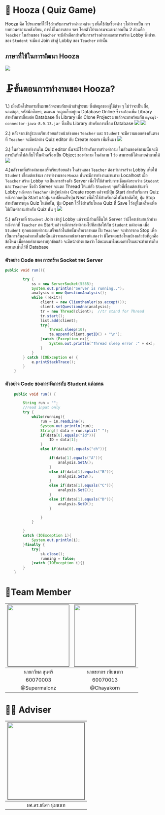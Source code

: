 # 🔐 Hooza ( Quiz Game)
Hooza คือ โปรแกรมที่ไว้ใช้สำหรับการสร้างคำถามต่าง ๆ เพื่อใช้กับเรื่องต่าง ๆไม่ว่าจะเป็น การทบทวนคำถามหลังเรียน, การใช้ในการสอบ ฯลฯ โดยตัวโปรแกรมจะแบ่งออกเป็น 2 ส่วนคือ `Teacher` ในส่วนของ `Teacher` จะมีตัวเลือกสำหรับการสร้างคำถามและการสร้าง Lobby ซึ่งส่วนของ `Student` จะมีแค่ Join เข้าสู่ Lobby ของ `Teacher` เท่านั้น

## ภาษาที่ใช้ในการพัฒนา Hooza
<img src="http://www.digitaltrends.com/wp-content/uploads/2010/11/java-logo.jpg" >

# 🗜️ขั้นตอนการทำงานของ Hooza?
1.) เมื่อเปิดโปรแกรมขึ้นมาแล้วจะพบกับหน้าเข้าสู่ระบบ ซึ่งข้อมูลของผู้ใช้ต่าง ๆ ไม่ว่าจะเป็น ชื่อ, นามสกุล, รหัสนักศึกษา, คะแนน จะถูกเก็บอยู่บน Database Online ซึ่งจะต้องเพิ่ม Library สำหรับการเชื่อมต่อ Database ซึ่ง Library เมื่อ Clone Project มาแล้วจะมาพร้อมกับ `mysql-connector-java-8.0.13.jar` ซึ่งเป็น Library สำหรับการเชื่อม Database
<img src="https://scontent.fbkk2-8.fna.fbcdn.net/v/t1.0-9/48359393_2254579374609874_111344196765351936_o.jpg?_nc_cat=104&_nc_ht=scontent.fbkk2-8.fna&oh=ada65ba41a8036e66bba9edd40338af8&oe=5CAA8492">
<img src="https://scontent.fbkk2-7.fna.fbcdn.net/v/t1.0-9/48364335_2254579351276543_5104517796063084544_n.jpg?_nc_cat=106&_nc_ht=scontent.fbkk2-7.fna&oh=0b5148baabd3769684edee5a1c8262b8&oe=5C9A687F">

2.) หลังจากเข้าสู่ระบบเรียบร้อยแล้วหน้าต่างของ `Teacher` และ `Student` จะมีความแตกต่างกันตรงที่ `Teacher` จะมีหน้าต่าง Quiz editor กับ Create room เพิ่มขึ้นมา
<img src="https://scontent.fbkk2-7.fna.fbcdn.net/v/t1.0-9/48369221_2254579357943209_6639710936410095616_n.jpg?_nc_cat=106&_nc_ht=scontent.fbkk2-7.fna&oh=5c553a1be972507be97e3dfaeefc2e61&oe=5C91DF4D">

3.) ในส่วนการทำงานใน Quiz editor นั้นจะมีไว้สำหรับการสร้างคำถาม ในส่วนของคำถามนั้นจะมีการบันทึกไฟล์เก็บไว้ในตัวเครื่องเป็น Object ของคำถาม ในคำถาม 1 ข้อ สามารถมีได้หลายคำถามได้
<img src="https://scontent.fbkk2-7.fna.fbcdn.net/v/t1.0-9/48391412_2254579417943203_686741957547917312_o.jpg?_nc_cat=111&_nc_ht=scontent.fbkk2-7.fna&oh=ac25989ee5d34f06f01ef2521686851a&oe=5CA51200">

4.)หลังจากที่สร้างคำถามเสร็จเรียบร้อยแล้ว ในส่วนของ `Teacher` ต้องทำการสร้าง Lobby เพื่อให้ `Student` เชื่อมต่อเข้ามา การทำงานของ `Hooza` นั้นจะมีการทำงานผ่านทาง Localhost เมื่อ `Teacher` สร้าง Lobby จะเป็นการสร้างตัว Server เพื่อไว้ใช้สำหรับการเชื่อมต่อระหว่าง `Student` และ `Teacher` ซึ่งตัว Server จะแตก Thread ให้แก่ตัว `Student` ทุกตัวที่เชื่อมต่อเข้่ามาที่ Lobby
หลังจาก `Teacher` เข้าสู่หน้าต่าง Create room แล้วจะมีปุ่ม Start สำหรับเริ่มการ Quiz หลังจากกดปุ่ม Start แล้วปุ่มจะเปลี่ยนเป็รปุ่ม Next เพื่อไว้ใช้สำหรับกดไปในข้อถัดไป, ปุ่ม Stop สำหรับการหยุด Quiz ในข้อนั้น, ปุ่ม Open ไว้ใช้สำหรับโหลด Quiz ที่ Save ไว้อยู่ในเครื่องเพื่อใช้เป็นคำถามสำหรับ Quiz นั้น ๆ
<img src="https://scontent.fbkk2-7.fna.fbcdn.net/v/t1.0-9/48375808_2254579407943204_6552662008133582848_o.jpg?_nc_cat=110&_nc_ht=scontent.fbkk2-7.fna&oh=7972c3a701563d6c18e459e5d3b81ada&oe=5CD74895">

5.) หลังจากที่ `Student` Join เข้าสู่ Lobby แล้วจะมีส่วนที่ขึ้นให้ Server ว่ามีใครเข้ามาแล้วบ้าง หลังจากที่ `Teacher` กด Start แล้วจะมีการส่งคำถามไปทีละข้อให้กับ `Student` แต่ละคน
เมื่อ `Student` ทุกคนตอบคำถามเสร็จแล้วในข้อนั้นหรือเวลาหมด ฝั่ง `Teacher` จะทำการกด Stop เพื่อเป็นการสิ้นสุดคำถามในข้อนั้นแล้วจะแสดงหน้าต่างกราฟแสดงว่า มีใครตอบข้อไหนบ้างแล้วข้อที่ถูกคือข้อไหน
เมื่อตอบคำถามครบทุกข้อแล้ว จะมีหน้าต่างแสดงว่า ได้คะแนนทั้งหมดเท่าไรและจะทำการเก็บคะแนนนั้นไว้ที่ Database


### ตัวอย่าง Code ของ การสร้าง Socket ของ Server
```java
public void run(){

        try {
            ss = new ServerSocket(5555);
            System.out.println("Server is running..");
            analysis = new QuestionAnalysis();
            while (!exit){
                client = new Clienthanler(ss.accept());
                client.setQuestionAna(analysis);
                tr = new Thread(client);  //tr stand for Thread
                tr.start();
                list.add(client);
                try{
                    Thread.sleep(10);
                    ta.append(client.getID() + "\n");
                }catch (Exception ex){
                    System.out.println("Thread sleep error :" + ex);
                }
            }
        } catch (IOException e) {
            e.printStackTrace();
        }
    }
```
### ตัวอย่าง Code ของการจัดการกับ Student แต่ละคน
``` java
    public void run() {

        String run = "";
        //read input only
        try {
            while(running){
                run = in.readLine();
                System.out.println(run);
                String[] data = run.split(" ");
                if(data[0].equals("id")){
                    ID = data[1];
                }
                else if(data[0].equals("ch")){

                    if(data[1].equals("A")){
                        analysis.SetA();
                    }
                    else if(data[1].equals("B")){
                        analysis.SetB();
                    }
                    else if(data[1].equals("C")){
                        analysis.SetC();
                    }
                    else if(data[1].equals("D")){
                        analysis.SetD();
                    }

                }
            }

        }
        catch (IOException i){
            System.out.println(i);
        }finally {
            try{
                sk.close();
                running = false;
            }catch (IOException i){}
        }
    }
```
# 👥Team Member
|<a href=""><img src="https://scontent.fbkk2-8.fna.fbcdn.net/v/t1.0-9/18156901_1456506974417122_2622418456792260905_n.jpg?_nc_cat=109&_nc_ht=scontent.fbkk2-8.fna&oh=0c174e778166cbfb620e3f7eadd1ea87&oe=5C9609FB" width="200px"></a>  |<a href=""><img src="https://scontent.fbkk2-7.fna.fbcdn.net/v/t1.0-9/10806376_942596332434956_7575925399337993121_n.jpg?_nc_cat=108&_nc_ht=scontent.fbkk2-7.fna&oh=8e2b5485f40b727528854d152fdfec94&oe=5CADAD56" width="200px"></a>  |
| :-: | :-: |
|นายกวีพล ขุนศรี|นายชยากร เทียนขาว|
|60070003 |      60070013      |
|    @Supermalonz    |     @Chayakorn     |

# 👨‍🏫 Adviser
|<a href=""><img src="https://scontent.fbkk2-7.fna.fbcdn.net/v/t1.0-9/37121505_10156492178048805_2165340472749326336_n.jpg?_nc_cat=111&_nc_ht=scontent.fbkk2-7.fna&oh=9455db85c22726de7279c1b8a0065954&oe=5C930D70" width="250px"></a>|
| :-: |
|ผศ.ดร.ธนิศา นุ่มนนท|